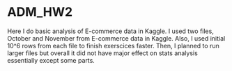 # ADM_HW2

Here I do basic analysis of E-commerce data in Kaggle. 
I used two files, October and November from E-commerce data in Kaggle. Also, I used initial 10^6 rows from each file to finish exerscices faster. 
Then, I planned to run larger files but overall it did not have major effect on stats analysis essentially except some parts. 

